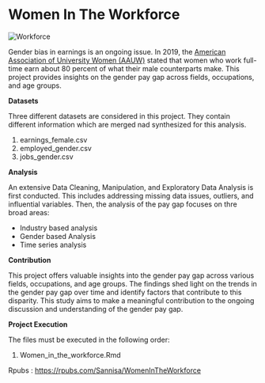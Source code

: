 # Women In The Workforce

![Workforce](/images/workforce.jpg)

Gender bias in earnings is an ongoing issue. In 2019, the [American Association of University Women (AAUW)](https://www.aauw.org/research/the-simple-truth-about-the-gender-pay-gap/) stated that women who work full-time earn about 80 percent of what their male counterparts make. This project provides insights on the gender pay gap across fields, occupations, and age groups.

**Datasets**


Three different datasets are considered in this project. They contain different information which are merged nad synthesized for this analysis.
1. earnings_female.csv
2. employed_gender.csv	
3. jobs_gender.csv

**Analysis** 


An extensive Data Cleaning, Manipulation, and Exploratory Data Analysis is first conducted. This includes addressing missing data issues, outliers, and influential variables. Then, the analysis of the pay gap focuses on thre broad areas:
* Industry based analysis
* Gender based Analysis
* Time series analysis

**Contribution**


This project offers valuable insights into the gender pay gap across various fields, occupations, and age groups. The findings shed light on the trends in the gender pay gap over time and identify factors that contribute to this disparity. 
This study aims to make a meaningful contribution to the ongoing discussion and understanding of the gender pay gap.


**Project Execution**

The files must be executed in the following order:

1. Women_in_the_workforce.Rmd

Rpubs : https://rpubs.com/Sannisa/WomenInTheWorkforce
